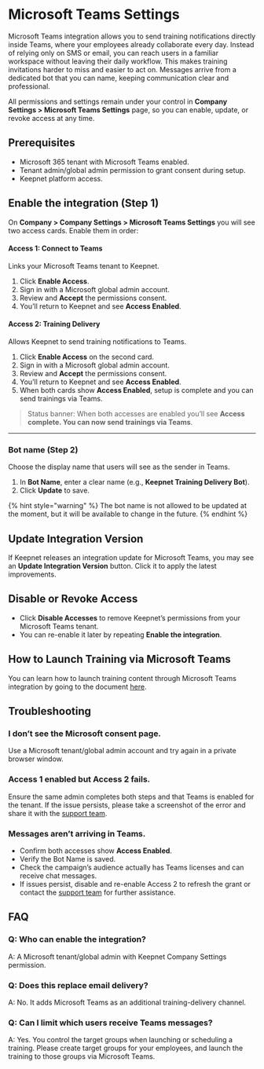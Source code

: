 # Microsoft Teams Settings

Microsoft Teams integration allows you to send training notifications directly inside Teams, where your employees already collaborate every day. Instead of relying only on SMS or email, you can reach users in a familiar workspace without leaving their daily workflow. This makes training invitations harder to miss and easier to act on. Messages arrive from a dedicated bot that you can name, keeping communication clear and professional.

All permissions and settings remain under your control in **Company Settings > Microsoft Teams Settings** page, so you can enable, update, or revoke access at any time.

## Prerequisites

* Microsoft 365 tenant with Microsoft Teams enabled.
* Tenant admin/global admin permission to grant consent during setup.
* Keepnet platform access.

## Enable the integration (Step 1)

On **Company > Company Settings > Microsoft Teams Settings** you will see two access cards. Enable them in order:

#### Access 1: **Connect to Teams**

Links your Microsoft Teams tenant to Keepnet.

1. Click **Enable Access**.
2. Sign in with a Microsoft global admin account.
3. Review and **Accept** the permissions consent.
4. You’ll return to Keepnet and see **Access Enabled**.

#### Access 2: **Training Delivery**

Allows Keepnet to send training notifications to Teams.

1. Click **Enable Access** on the second card.
2. Sign in with a Microsoft global admin account.
3. Review and **Accept** the permissions consent.
4. You’ll return to Keepnet and see **Access Enabled**.
5. When both cards show **Access Enabled**, setup is complete and you can send trainings via Teams.

> Status banner: When both accesses are enabled you’ll see **Access complete. You can now send trainings via Teams**.

***

### Bot name (Step 2)

Choose the display name that users will see as the sender in Teams.

1. In **Bot Name**, enter a clear name (e.g., **Keepnet Training Delivery Bot**).&#x20;
2. Click **Update** to save.

{% hint style="warning" %}
The bot name is not allowed to be updated at the moment, but it will be available to change in the future.
{% endhint %}

## Update Integration Version

If Keepnet releases an integration update for Microsoft Teams, you may see an **Update Integration Version** button. Click it to apply the latest improvements.

## Disable or Revoke Access

* Click **Disable Accesses** to remove Keepnet’s permissions from your Microsoft Teams tenant.
* You can re-enable it later by repeating **Enable the integration**.

## How to Launch Training via Microsoft Teams

You can learn how to launch training content through Microsoft Teams integration by going to the document [here](microsoft-teams-settings.md#how-to-launch-training-via-microsoft-teams).

## Troubleshooting

### **I don’t see the Microsoft consent page.**

Use a Microsoft tenant/global admin account and try again in a private browser window.

### **Access 1 enabled but Access 2 fails.**

Ensure the same admin completes both steps and that Teams is enabled for the tenant. If the issue persists, please take a screenshot of the error and share it with the [support team](../../../../resources/keepnet-support-help-desk.md).

### **Messages aren’t arriving in Teams.**

* Confirm both accesses show **Access Enabled**.
* Verify the Bot Name is saved.
* Check the campaign’s audience actually has Teams licenses and can receive chat messages.
* If issues persist, disable and re-enable Access 2 to refresh the grant or contact the [support team](../../../../resources/keepnet-support-help-desk.md) for further assistance.

## FAQ

### **Q: Who can enable the integration?**

A: A Microsoft tenant/global admin with Keepnet Company Settings permission.

### **Q: Does this replace email delivery?**

A: No. It adds Microsoft Teams as an additional training-delivery channel.

### **Q: Can I limit which users receive Teams messages?**

A: Yes. You control the target groups when launching or scheduling a training. Please create target groups for your employees, and launch the training to those groups via Microsoft Teams.
